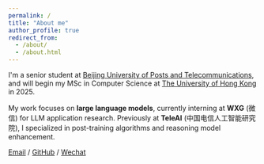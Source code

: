 ```yaml
---
permalink: /
title: "About me"
author_profile: true
redirect_from: 
  - /about/
  - /about.html
---
```


I'm a senior student at [Beijing University of Posts and Telecommunications](https://www.bupt.edu.cn/), and will begin my MSc in Computer Science at [The University of Hong Kong](https://www.hku.hk/) in 2025. 

My work focuses on **large language models**, currently interning at **WXG** (微信) for LLM application research. Previously at **TeleAI** (中国电信人工智能研究院), I specialized in post-training algorithms and reasoning model enhancement.

[Email](mailto:xujian.huang@qq.com) / [GitHub](https://github.com/mistyrainH) / [Wechat](mistyrainH.github.io/image/wechat.png)

